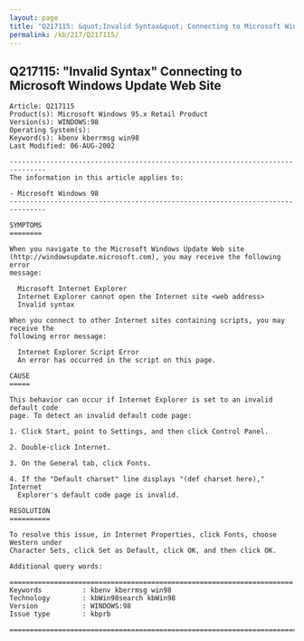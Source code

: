 ```yaml
---
layout: page
title: "Q217115: &quot;Invalid Syntax&quot; Connecting to Microsoft Windows Update Web Site"
permalink: /kb/217/Q217115/
---
```


## Q217115: &quot;Invalid Syntax&quot; Connecting to Microsoft Windows Update Web Site

	Article: Q217115
	Product(s): Microsoft Windows 95.x Retail Product
	Version(s): WINDOWS:98
	Operating System(s): 
	Keyword(s): kbenv kberrmsg win98
	Last Modified: 06-AUG-2002
	
	-------------------------------------------------------------------------------
	The information in this article applies to:
	
	- Microsoft Windows 98 
	-------------------------------------------------------------------------------
	
	SYMPTOMS
	========
	
	When you navigate to the Microsoft Windows Update Web site
	(http://windowsupdate.microsoft.com), you may receive the following error
	message:
	
	  Microsoft Internet Explorer
	  Internet Explorer cannot open the Internet site <web address>
	  Invalid syntax
	
	When you connect to other Internet sites containing scripts, you may receive the
	following error message:
	
	  Internet Explorer Script Error
	  An error has occurred in the script on this page.
	
	CAUSE
	=====
	
	This behavior can occur if Internet Explorer is set to an invalid default code
	page. To detect an invalid default code page:
	
	1. Click Start, point to Settings, and then click Control Panel.
	
	2. Double-click Internet.
	
	3. On the General tab, click Fonts.
	
	4. If the "Default charset" line displays "(def charset here)," Internet
	  Explorer's default code page is invalid.
	
	RESOLUTION
	==========
	
	To resolve this issue, in Internet Properties, click Fonts, choose Western under
	Character Sets, click Set as Default, click OK, and then click OK.
	
	Additional query words:
	
	======================================================================
	Keywords          : kbenv kberrmsg win98 
	Technology        : kbWin98search kbWin98
	Version           : WINDOWS:98
	Issue type        : kbprb
	
	=============================================================================
	
